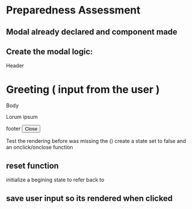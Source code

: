 # Preparedness Assessment

## Modal already declared and component made 

## Create the modal logic:

<div className='forImg'>
Header <h1>Greeting ( input from the user ) </h1>
Body <p> Lorum ipsum </p>
footer <button>Close</button>
</div >

Test the rendering before 
was missing the ()
create  a state set to false and an onclick/onclose function


## reset function
initialize a begining state to refer back to 

## save user input so its rendered when clicked 